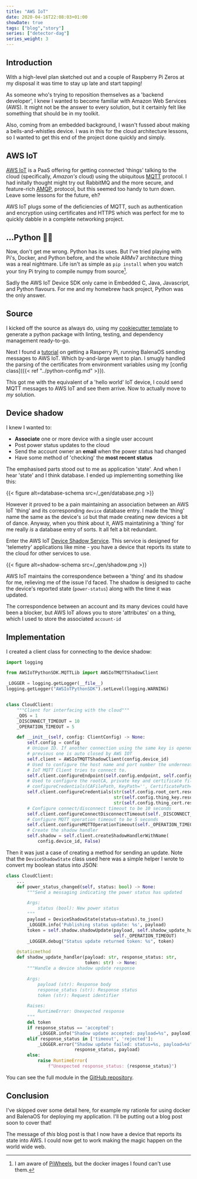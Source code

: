 ```yaml
---
title: "AWS IoT"
date: 2020-04-16T22:08:03+01:00
showDate: true
tags: ["blog","story"]
series: ["detector-dag"]
series_weight: 3
---
```


## Introduction

With a high-level plan sketched out and a couple of Raspberry Pi Zeros at my disposal it was time to
stay up late and start tapping!

As someone who's trying to reposition themselves as a 'backend developer', I knew I wanted to
become familiar with Amazon Web Services (AWS). It might not be the answer to every solution, but it certainly
felt like something that should be in my toolkit.

Also, coming from an embedded background, I wasn't fussed about making a bells-and-whistles device.
I was in this for the cloud architecture lessons, so I wanted to get this end of the project done quickly
and simply.

## AWS IoT

[AWS IoT](https://aws.amazon.com/iot/) is a PaaS offering for getting connected 'things' talking to
the cloud (specifically, _Amazon's_ cloud) using the ubiquitous [MQTT](https://mqtt.org/) protocol.
I had initally thought might try out RabbitMQ and the more secure, and feature-rich [AMQP](https://www.amqp.org/),
protocol, but this seemed too handy to turn down. Leave some lessons for the future, eh?

AWS IoT plugs some of the deficiencies of MQTT, such as authentication and encryption using certificates
and HTTPS which was perfect for me to quickly dabble in a complete networking project.

## ...Python 🤦‍♀️

Now, don't get me wrong. Python has its uses. But I've tried playing with Pi's, Docker, and Python
before, and the whole ARMv7 architecture thing was a real nightmare. Life isn't as simple as `pip install`
when you watch your tiny Pi trying to compile numpy from source[^2].

Sadly the AWS IoT Device SDK only came in Embedded C, Java, Javascript, and Python flavours. For me
and my homebrew hack project, Python was the only answer.

[^1]: Not that my simplistic use case had any call for this
[^2]: I am aware of [PiWheels](https://www.piwheels.org/), but the docker images I found can't use them.

## Source

I kicked off the source as always do, using my [cookiecutter template](https://github.com/briggySmalls/cookiecutter-pypackage)
to generate a python package with linting, testing, and dependency management ready-to-go.

Next I found a [tutorial][balena-pi-iot] on getting a Rasperry Pi, running BalenaOS sending messages
to AWS IoT. Which by-and-large went to plan. I smugly handled the parsing of the certificates from environment
variables using my [config class]({{< ref "../python-config.md" >}}).

This got me with the equivalent of a 'hello world' IoT device, I could send MQTT messages to AWS IoT
and see them arrive. Now to actually move to _my_ solution.

[balena-pi-iot]: https://www.balena.io/blog/use-a-raspberry-pi-to-communicate-with-amazon-aws-iot/

## Device shadow

I knew I wanted to:

- __Associate__ one or more device with a single user account
- Post power status updates to the cloud
- Send the account owner an __email__ when the power status had changed
- Have some method of 'checking' the __most recent status__

The emphasised parts stood out to me as application 'state'. And when I hear 'state' and I think database.
I ended up implementing something like this:

{{< figure alt=database-schema src=/_gen/database.png >}}

However it proved to be a pain maintaining an association between an AWS IoT 'thing' and its corresponding
`device` database entry. I made the 'thing' name the same as the device's `id` but that made creating
new devices a bit of dance. Anyway, when you think about it, AWS maintatining a 'thing' for me really
_is_ a database entry of sorts. It all felt a bit redundant.

Enter the AWS IoT [Device Shadow Service]. This service is designed for 'telemetry' applications like
mine - you have a device that reports its state to the cloud for other services to use.

[Device Shadow Service]: https://docs.aws.amazon.com/iot/latest/developerguide/iot-device-shadows.html

{{< figure alt=shadow-schema src=/_gen/shadow.png >}}

AWS IoT maintains the correspondence between a 'thing' and its shadow for me, relieving me of the issue
I'd faced. The shadow is designed to cache the device's reported state (`power-status`) along with the time
it was updated.

The correspondence between an account and its many devices could have been a blocker, but AWS IoT allows
you to store 'attributes' on a thing, which I used to store the associated `account-id`

## Implementation

I created a client class for connecting to the device shadow:

```python
import logging

from AWSIoTPythonSDK.MQTTLib import AWSIoTMQTTShadowClient

_LOGGER = logging.getLogger(__file__)
logging.getLogger("AWSIoTPythonSDK").setLevel(logging.WARNING)


class CloudClient:
    """Client for interfacing with the cloud"""
    _QOS = 1
    _DISCONNECT_TIMEOUT = 10
    _OPERATION_TIMEOUT = 5

    def __init__(self, config: ClientConfig) -> None:
        self.config = config
        # Unique ID. If another connection using the same key is opened the
        # previous one is auto closed by AWS IOT
        self.client = AWSIoTMQTTShadowClient(config.device_id)
        # Used to configure the host name and port number the underneath AWS
        # IoT MQTT Client tries to connect to.
        self.client.configureEndpoint(self.config.endpoint, self.config.port)
        # Used to configure the rootCA, private key and certificate files.
        # configureCredentials(CAFilePath, KeyPath='', CertificatePath='')
        self.client.configureCredentials(str(self.config.root_cert.resolve()),
                                         str(self.config.thing_key.resolve()),
                                         str(self.config.thing_cert.resolve()))
        # Configure connect/disconnect timeout to be 10 seconds
        self.client.configureConnectDisconnectTimeout(self._DISCONNECT_TIMEOUT)
        # Configure MQTT operation timeout to be 5 seconds
        self.client.configureMQTTOperationTimeout(self._OPERATION_TIMEOUT)
        # Create the shadow handler
        self.shadow = self.client.createShadowHandlerWithName(
            config.device_id, False)
```

Then it was just a case of creating a method for sending an update. Note that the `DeviceShadowState`
class used here was a simple helper I wrote to convert my boolean status into JSON:

```python
class CloudClient:
    ...
    def power_status_changed(self, status: bool) -> None:
        """Send a messaging indicating the power status has updated

        Args:
            status (bool): New power status
        """
        payload = DeviceShadowState(status=status).to_json()
        _LOGGER.info('Publishing status update: %s', payload)
        token = self.shadow.shadowUpdate(payload, self.shadow_update_handler,
                                         self._OPERATION_TIMEOUT)
        _LOGGER.debug("Status update returned token: %s", token)

    @staticmethod
    def shadow_update_handler(payload: str, response_status: str,
                              token: str) -> None:
        """Handle a device shadow update response

        Args:
            payload (str): Response body
            response_status (str): Response status
            token (str): Request identifier

        Raises:
            RuntimeError: Unexpected response
        """
        del token
        if response_status == 'accepted':
            _LOGGER.info("Shadow update accepted: payload=%s", payload)
        elif response_status in ['timeout', 'rejected']:
            _LOGGER.error("Shadow update failed: status=%s, payload=%s",
                          response_status, payload)
        else:
            raise RuntimeError(
                f"Unexpected response_status: {response_status}")

```

You can see the full module in the [GitHub repository][aws-client-github].

## Conclusion

I've skipped over some detail here, for example my rationle for using docker and BalenaOS for deploying
my application. I'll be putting out a blog post soon to cover that!

The message of _this_ blog post is that I now have a device that reports its state into AWS. I could
now get to work making the magic happen on the world wide web.

[aws-client-github]: https://github.com/briggySmalls/detectordag/blob/26c629400ce043243ee235bd0241eeb69b4bccab/edge/edge/aws.py
